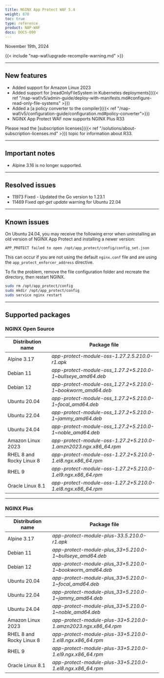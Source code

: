 ```yaml
---
title: NGINX App Protect WAF 5.4
weight: 870
toc: true
type: reference
product: NAP-WAF
docs: DOCS-000
---
```


November 19th, 2024

{{< include "nap-waf/upgrade-recompile-warning.md" >}}

---

## New features

- Added support for Amazon Linux 2023
- Added support for [readOnlyFileSystem in Kubernetes deployments]({{< ref "/nap-waf/v5/admin-guide/deploy-with-manifests.md#configure-read-only-file-systems" >}})
- Added a [a policy converter to the compiler]({{< ref "/nap-waf/v5/configuration-guide/configuration.md#policy-converter">}})
- NGINX App Protect WAF now supports NGINX Plus R33

Please read the [subscription licenses]({{< ref "/solutions/about-subscription-licenses.md" >}}) topic for information about R33.

---

## Important notes

- Alpine 3.16 is no longer supported.

---

## Resolved issues

- 11973 Fixed - Updated the Go version to 1.23.1
- 11469 Fixed _apt-get update_ warning for Ubuntu 22.04

---

## Known issues

On Ubuntu 24.04, you may receive the following error when uninstalling an old version of NGINX App Protect and installing a newer version:

```text
APP_PROTECT failed to open /opt/app_protect/config/config_set.json
```

This can occur if you are not using the default `nginx.conf` file and are using the `app_protect_enforcer_address` directive.

To fix the problem, remove the file configuration folder and recreate the directory, then restart NGINX.

```bash
sudo rm /opt/app_protect/config
sudo mkdir /opt/app_protect/config
sudo service nginx restart
```

---

## Supported packages

### NGINX Open Source

| Distribution name        | Package file                                                      |
|--------------------------|-------------------------------------------------------------------|
| Alpine 3.17              | _app-protect-module-oss-1.27.2.5.210.0-r1.apk_                    |
| Debian 11                | _app-protect-module-oss_1.27.2+5.210.0-1\~bullseye_amd64.deb_     |
| Debian 12                | _app-protect-module-oss_1.27.2+5.210.0-1\~bookworm_amd64.deb_     |
| Ubuntu 20.04             | _app-protect-module-oss_1.27.2+5.210.0-1\~focal_amd64.deb_        |
| Ubuntu 22.04             | _app-protect-module-oss_1.27.2+5.210.0-1\~jammy_amd64.deb_        |
| Ubuntu 24.04             | _app-protect-module-oss_1.27.2+5.210.0-1\~noble_amd64.deb_        |
| Amazon Linux 2023        | _app-protect-module-oss-1.27.2+5.210.0-1.amzn2023.ngx.x86_64.rpm_ |
| RHEL 8 and Rocky Linux 8 | _app-protect-module-oss-1.27.2+5.210.0-1.el8.ngx.x86_64.rpm_      |
| RHEL 9                   | _app-protect-module-oss-1.27.2+5.210.0-1.el9.ngx.x86_64.rpm_      |
| Oracle Linux 8.1         | _app-protect-module-oss-1.27.2+5.210.0-1.el8.ngx.x86_64.rpm_      |

---

### NGINX Plus

| Distribution name        | Package file                                                   |
|--------------------------|----------------------------------------------------------------|
| Alpine 3.17              | _app-protect-module-plus-33.5.210.0-r1.apk_                    |
| Debian 11                | _app-protect-module-plus_33+5.210.0-1\~bullseye_amd64.deb_     |
| Debian 12                | _app-protect-module-plus_33+5.210.0-1\~bookworm_amd64.deb_     |
| Ubuntu 20.04             | _app-protect-module-plus_33+5.210.0-1\~focal_amd64.deb_        |
| Ubuntu 22.04             | _app-protect-module-plus_33+5.210.0-1\~jammy_amd64.deb_        |
| Ubuntu 24.04             | _app-protect-module-plus_33+5.210.0-1\~noble_amd64.deb_        |
| Amazon Linux 2023        | _app-protect-module-plus-33+5.210.0-1.amzn2023.ngx.x86_64.rpm_ |
| RHEL 8 and Rocky Linux 8 | _app-protect-module-plus-33+5.210.0-1.el8.ngx.x86_64.rpm_      |
| RHEL 9                   | _app-protect-module-plus-33+5.210.0-1.el9.ngx.x86_64.rpm_      |
| Oracle Linux 8.1         | _app-protect-module-plus-33+5.210.0-1.el8.ngx.x86_64.rpm_      |